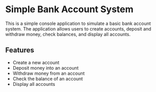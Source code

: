 # Simple Bank Account System

This is a simple console application to simulate a basic bank account system. The application allows users to create accounts, deposit and withdraw money, check balances, and display all accounts.

## Features

- Create a new account
- Deposit money into an account
- Withdraw money from an account
- Check the balance of an account
- Display all accounts
